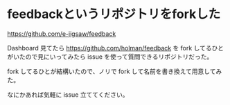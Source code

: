 # feedbackというリポジトリをforkした
https://github.com/e-jigsaw/feedback

Dashboard 見てたら https://github.com/holman/feedback を fork してるひとがいたので見にいってみたら issue を使って質問できるリポジトリだった。

fork してるひとが結構いたので、ノリで fork して名前を書き換えて用意してみた。

なにかあれば気軽に issue 立ててください。

